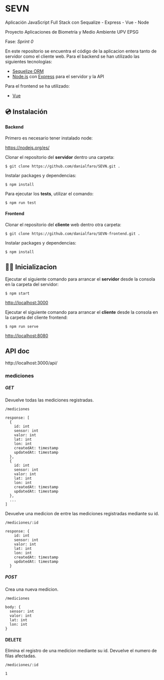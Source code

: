 # SEVN
Aplicación JavaScript Full Stack con Sequalize - Express - Vue - Node

Proyecto Aplicaciones de Biometría y Medio Ambiente UPV EPSG

Fase: _Sprint 0_

En este repositorio se encuentra el código de la aplicacion entera tanto de servidor como el cliente web. Para el backend se han utilizado las siguientes tecnologías:

- [Sequelize ORM](https://sequelize.org/)
- [Node.js](https://nodejs.org/es/) con [Express](https://expressjs.com/) para el servidor y la API

Para el frontend se ha utilizado:
- [Vue](https://vuejs.org/)



## 💿 Instalación

#### Backend

Primero es necesario tener instalado node: 

https://nodejs.org/es/

Clonar el repositorio del **servidor** dentro una carpeta:

`$ git clone https://github.com/danialfaro/SEVN.git .`

Instalar packages y dependencias:

`$ npm install`

Para ejecutar los **tests**, utilizar el comando:

`$ npm run test`

#### Frontend

Clonar el repositorio del **cliente** web dentro otra carpeta:

`$ git clone https://github.com/danialfaro/SEVN-frontend.git .`

Instalar packages y dependencias:

`$ npm install`

## 🐱‍🏍 Inicializacion 

Ejecutar el siguiente comando para arrancar el **servidor** desde la consola en la carpeta del servidor:

`$ npm start`

[http://localhost:3000](http://localhost:3000)

Ejecutar el siguiente comando para arrancar el **cliente** desde la consola en la carpeta del cliente frontend:

`$ npm run serve`

[http://localhost:8080](http://localhost:8080)

## API doc

http://localhost:3000/api/

### mediciones

##### GET

Devuelve todas las mediciones registradas.

`/mediciones`

```
response: [
  {
    id: int
    sensor: int
    valor: int
    lat: int
    lon: int
    createdAt: timestamp    
    updatedAt: timestamp
  },
  {
    id: int
    sensor: int
    valor: int
    lat: int
    lon: int
    createdAt: timestamp    
    updatedAt: timestamp
  },
  ...
]
```

Devuelve una medicion de entre las mediciones registradas mediante su id.

`/mediciones/:id`

```
response: {
    id: int
    sensor: int
    valor: int
    lat: int
    lon: int
    createdAt: timestamp    
    updatedAt: timestamp
  }
```

##### POST

Crea una nueva medicion.

`/mediciones`

```
body: {
  sensor: int
  valor: int
  lat: int
  lon: int
}
```

#### DELETE

Elimina el registro de una medicion mediante su id. Devuelve el numero de filas afectadas.

`/mediciones/:id`

```
1
```
